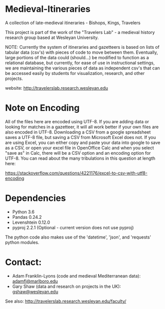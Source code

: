 # Medieval-Itineraries
A collection of late-medieval itineraries - Bishops, Kings, Travelers

This project is part of the work of the "Travelers Lab" - a medieval history research 
group based at Wesleyan University.

NOTE: Currently the system of itineraries and gazetteers is based on lists of tabular
data (csv's) with pieces of code to move between them.  Eventually, large portions of
the data could (should...) be modified to function as a relational database, but currently, 
for ease of use in instructional settings, we are maintaining the various pieces of data
as independent csv's that can be accessed easily by students for visualization, 
research, and other projects.

website: http://travelerslab.research.wesleyan.edu

# Note on Encoding
All of the files here are encoded using UTF-8.  If you are adding data or looking for
matches in a gazetteer, it will all work better if your own files are also encoded in
UTF-8.  Downloading a CSV from a google spreadsheet saves a UTF-8 file, but saving a CSV 
from Microsoft Excel does not.  If you are using Excel, you can either copy and paste
your data into google to save as a CSV, or open your excel file in OpenOffice Calc and
when you select "save as" in Calc, there will be a CSV option and an encoding option 
for UTF-8.  You can read about the many tribulations in this question at length here:

https://stackoverflow.com/questions/4221176/excel-to-csv-with-utf8-encoding

# Dependencies
* Python 3.6
* Pandas 0.24.2
* Levenshtein 0.12.0
* pyproj 2.2.1 (Optional - current version does not use pyproj)

The python code also makes use of the 'datetime', 'json', and 'requests' python modules. 


# Contact:

* Adam Franklin-Lyons (code and medieval Mediterranean data): adamfl@marlboro.edu
* Gary Shaw (data and research on projects in the UK): gshaw@wesleyan.edu

See also: http://travelerslab.research.wesleyan.edu/faculty/
